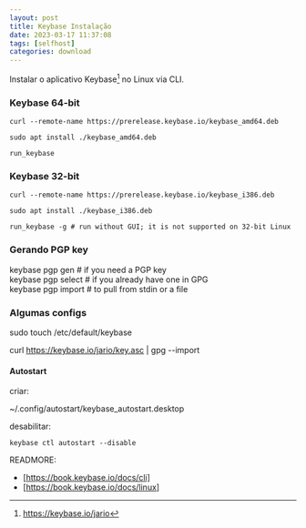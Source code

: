 ```yaml
---
layout: post
title: Keybase Instalação
date: 2023-03-17 11:37:08 
tags: [selfhost]
categories: download
---  
```


Instalar o aplicativo Keybase[^1] no Linux via CLI. 


### Keybase 64-bit

	curl --remote-name https://prerelease.keybase.io/keybase_amd64.deb

	sudo apt install ./keybase_amd64.deb

	run_keybase


### Keybase 32-bit
	curl --remote-name https://prerelease.keybase.io/keybase_i386.deb

	sudo apt install ./keybase_i386.deb

	run_keybase -g # run without GUI; it is not supported on 32-bit Linux

### Gerando PGP key	
	
keybase pgp gen    # if you need a PGP key   
keybase pgp select # if you already have one in GPG   
keybase pgp import # to pull from stdin or a file   

### Algumas configs

sudo touch /etc/default/keybase

curl https://keybase.io/jario/key.asc | gpg --import	
	
	
#### Autostart

criar:

 ~/.config/autostart/keybase_autostart.desktop
 
 desabilitar:
 
 	keybase ctl autostart --disable	

[^1]: https://keybase.io/jario
	
READMORE:
* [https://book.keybase.io/docs/cli]	
* [https://book.keybase.io/docs/linux]
